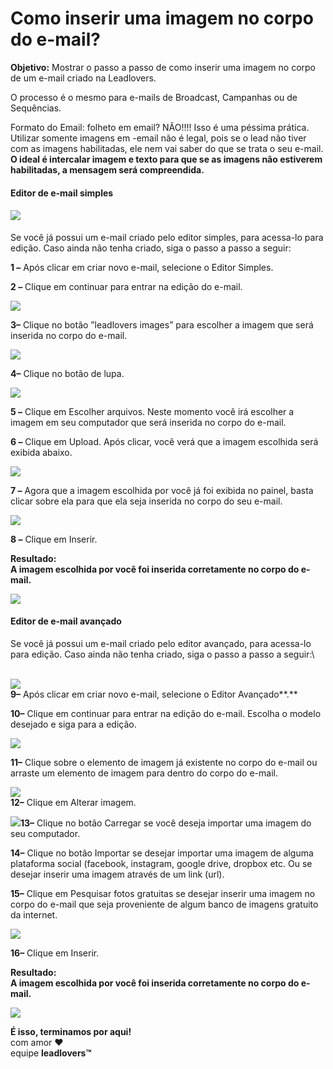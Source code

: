 # Como inserir uma imagem no corpo do e-mail?

**Objetivo:**  Mostrar o passo a passo de como inserir uma imagem no corpo de um e-mail criado na Leadlovers.

O processo é o mesmo para e-mails de Broadcast, Campanhas ou de Sequências.

Formato do Email: folheto em email? NÃO!!!! Isso é uma péssima prática. Utilizar somente imagens em -email não é legal, pois se o lead não tiver com as imagens habilitadas, ele nem vai saber do que se trata o seu e-mail.\
**O ideal é intercalar imagem e texto para que se as imagens não estiverem habilitadas, a mensagem será compreendida.**

#### **Editor de e-mail simples**

#### ![](https://legado.leadlovers.site/wp-content/uploads/2021/01/1-6-1024x466.png)

Se você já possui um e-mail criado pelo editor simples, para acessa-lo para edição. Caso ainda não tenha criado, siga o passo a passo a seguir:

**1 –** Após clicar em criar novo e-mail, selecione o Editor Simples.

**2 –** Clique em continuar para entrar na edição do e-mail.

![](https://legado.leadlovers.site/wp-content/uploads/2021/01/3-3-1024x465.png)

**3–** Clique no botão ”leadlovers images” para escolher a imagem que será inserida no corpo do e-mail.

![](https://legado.leadlovers.site/wp-content/uploads/2021/01/4-2-1024x459.png)

**4–** Clique no botão de lupa.

![](https://legado.leadlovers.site/wp-content/uploads/2021/01/0-1024x198.png)

**5 –** Clique em Escolher arquivos. Neste momento você irá escolher a imagem em seu computador que será inserida no corpo do e-mail.

**6 –** Clique em Upload. Após clicar, você verá que a imagem escolhida será exibida abaixo.

![](https://legado.leadlovers.site/wp-content/uploads/2021/01/7-2-1024x198.png)

**7 –** Agora que a imagem escolhida por você já foi exibida no painel, basta clicar sobre ela para que ela seja inserida no corpo do seu e-mail.

![](https://legado.leadlovers.site/wp-content/uploads/2021/01/8-1-1024x457.png)

**8 –** Clique em Inserir.

**Resultado:**\
**A imagem escolhida por você foi inserida corretamente no corpo do e-mail.**

![](https://legado.leadlovers.site/wp-content/uploads/2021/01/0-1-1024x464.png)

#### **Editor de e-mail avançado** 

Se você já possui um e-mail criado pelo editor avançado, para acessa-lo para edição. Caso ainda não tenha criado, siga o passo a passo a seguir:\


\
![](https://legado.leadlovers.site/wp-content/uploads/2021/01/0-2-1024x464.png)\
**9–** Após clicar em criar novo e-mail, selecione o Editor Avançado**.**

**10–** Clique em continuar para entrar na edição do e-mail. Escolha o modelo desejado e siga para a edição.

![](https://legado.leadlovers.site/wp-content/uploads/2021/01/0-3-1024x468.png)

**11–** Clique sobre o elemento de imagem já existente no corpo do e-mail ou arraste um elemento de imagem para dentro do corpo do e-mail.

![](https://legado.leadlovers.site/wp-content/uploads/2021/01/0-4-1024x466.png)\
**12–** Clique em Alterar imagem.

![](https://legado.leadlovers.site/wp-content/uploads/2021/01/0-5-1024x252.png)**13–** Clique no botão Carregar se você deseja importar uma imagem do seu computador.

**14–** Clique no botão Importar se desejar importar uma imagem de alguma plataforma social (facebook, instagram, google drive, dropbox etc. Ou se desejar inserir uma imagem através de um link (url).

**15–** Clique em Pesquisar fotos gratuitas se desejar inserir uma imagem no corpo do e-mail que seja proveniente de algum banco de imagens gratuito da internet.

![](https://legado.leadlovers.site/wp-content/uploads/2021/01/0-6-1024x252.png)

**16–** Clique em Inserir.

**Resultado:**\
**A imagem escolhida por você foi inserida corretamente no corpo do e-mail.**

![](https://legado.leadlovers.site/wp-content/uploads/2021/01/0-7-1024x465.png)

&#x20;**É isso, terminamos por aqui!**\
com amor ❤\
equipe **leadlovers™**
